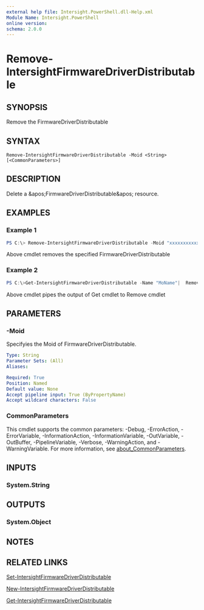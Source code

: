 ```yaml
---
external help file: Intersight.PowerShell.dll-Help.xml
Module Name: Intersight.PowerShell
online version:
schema: 2.0.0
---
```


# Remove-IntersightFirmwareDriverDistributable

## SYNOPSIS
Remove the FirmwareDriverDistributable

## SYNTAX

```
Remove-IntersightFirmwareDriverDistributable -Moid <String> [<CommonParameters>]
```

## DESCRIPTION
Delete a &amp;apos;FirmwareDriverDistributable&amp;apos; resource.

## EXAMPLES

### Example 1
```powershell
PS C:\> Remove-IntersightFirmwareDriverDistributable -Moid "xxxxxxxxxxxxxxxxxxxxxxxxxxx"
```
Above cmdlet removes the specified FirmwareDriverDistributable 

### Example 2
```powershell
PS C:\>Get-IntersightFirmwareDriverDistributable -Name "MoName"|  Remove-IntersightFirmwareDriverDistributable
```
Above cmdlet pipes the output of Get cmdlet to Remove cmdlet

## PARAMETERS

### -Moid
Specifyies the Moid of FirmwareDriverDistributable.

```yaml
Type: String
Parameter Sets: (All)
Aliases:

Required: True
Position: Named
Default value: None
Accept pipeline input: True (ByPropertyName)
Accept wildcard characters: False
```

### CommonParameters
This cmdlet supports the common parameters: -Debug, -ErrorAction, -ErrorVariable, -InformationAction, -InformationVariable, -OutVariable, -OutBuffer, -PipelineVariable, -Verbose, -WarningAction, and -WarningVariable. For more information, see [about_CommonParameters](http://go.microsoft.com/fwlink/?LinkID=113216).

## INPUTS

### System.String

## OUTPUTS

### System.Object
## NOTES

## RELATED LINKS

[Set-IntersightFirmwareDriverDistributable](./Set-IntersightFirmwareDriverDistributable.md)

[New-IntersightFirmwareDriverDistributable](./New-IntersightFirmwareDriverDistributable.md)

[Get-IntersightFirmwareDriverDistributable](./Get-IntersightFirmwareDriverDistributable.md)

